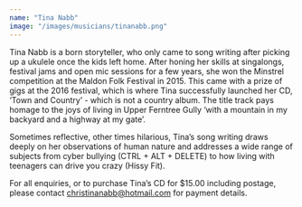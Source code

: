 ```yaml
---
name: "Tina Nabb"
image: "/images/musicians/tinanabb.png"
---
```


Tina Nabb is a born storyteller, who only came to song writing after picking up a ukulele once the kids left home. After honing her skills at singalongs, festival jams and open mic sessions for a few years, she won the Minstrel competition at the Maldon Folk Festival in 2015. This came with a prize of gigs at the 2016 festival, which is where Tina successfully launched her CD, ‘Town and Country’ - which is not a country album. The title track pays homage to the joys of living in Upper Ferntree Gully ‘with a mountain in my backyard and a highway at my gate’.

Sometimes reflective, other times hilarious, Tina’s song writing draws deeply on her observations of human nature and addresses a wide range of subjects from cyber bullying (CTRL + ALT + DELETE) to how living with teenagers can drive you crazy (Hissy Fit).

For all enquiries, or to purchase Tina’s CD for \$15.00 including postage, please contact <christinanabb@hotmail.com> for payment details.
